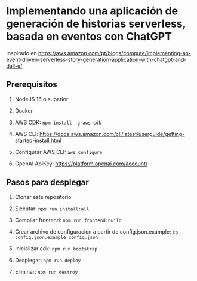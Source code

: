 
# Implementando una aplicación de generación de historias serverless, basada en eventos con ChatGPT

Inspirado en https://aws.amazon.com/pt/blogs/compute/implementing-an-event-driven-serverless-story-generation-application-with-chatgpt-and-dall-e/


## Prerequisitos

1. NodeJS 16 o superior

2. Docker

3. AWS CDK: `npm install -g aws-cdk`

4. AWS CLI: https://docs.aws.amazon.com/cli/latest/userguide/getting-started-install.html

5. Configurar AWS CLI: `aws configure`

6. OpenAI ApiKey: https://platform.openai.com/account/


## Pasos para desplegar

1. Clonar este repositorio

2. Ejecutar: `npm run install:all`

3. Compilar frontend: `npm run frontend:build`

4. Crear archivo de configuracion a partir de config.json.example: `cp config.json.example config.json`

5. Inicializar cdk: `npm run bootstrap`

5. Desplegar: `npm run deploy`

6. Eliminar: `npm run destroy`

